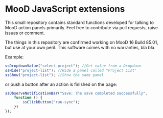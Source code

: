 # MooD JavaScript extensions

This small repository contains standard functions developed for talking to MooD action panels primarily.
Feel free to contribute via pull requests, raise issues or comment.

The things in this repository are confirmed working on MooD 16 Build 85.01, but use at your own peril. This software comes with no warranties, bla bla.

Example:
```js
ssDropdownValue("select-project"); //Get value from a Dropdown
ssHide("project-list"); //Hide a panel called "Project List"
ssShow("project-list"); //Show the same panel
```
or push a button after an action is finished on the page:
```js
ssObserveNotificationBar("Save: The save completed successfully",
    function () {
        ssClickButton("run-sync");
    })
});
```
